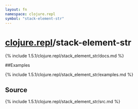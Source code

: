 ```yaml
---
layout: fn
namespace: clojure.repl
symbol: "stack-element-str"
---
```


# [clojure.repl](../)/stack-element-str

{% include 1.5.1/clojure.repl/stack_element_str/docs.md %}

##Examples

{% include 1.5.1/clojure.repl/stack_element_str/examples.md %}
## Source
{% include 1.5.1/clojure.repl/stack_element_str/src.md %}

